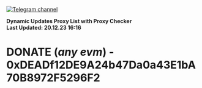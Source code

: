 [![Telegram channel](https://img.shields.io/endpoint?url=https://runkit.io/damiankrawczyk/telegram-badge/branches/master?url=https://t.me/n4z4v0d)](https://t.me/n4z4v0d) 

**Dynamic Updates Proxy List with Proxy Checker**  
**Last Updated: 20.12.23 16:16**

# DONATE (_any evm_) - 0xDEADf12DE9A24b47Da0a43E1bA70B8972F5296F2

